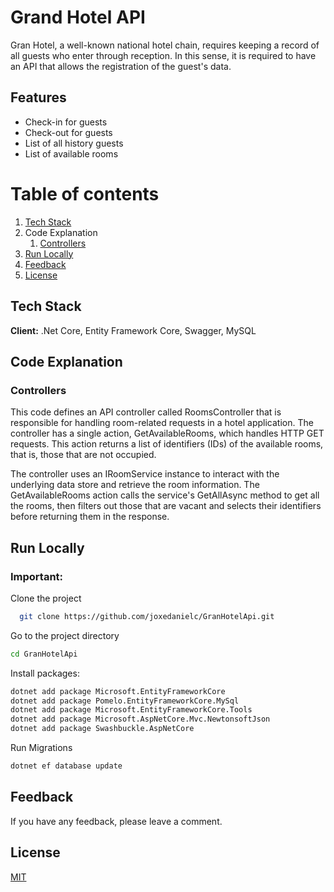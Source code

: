# Grand Hotel API

Gran Hotel, a well-known national hotel chain, requires keeping a record of all guests who enter through reception. In this sense, it is required to have an API that allows the registration of the guest's data.

## Features

- Check-in for guests
- Check-out for guests
- List of all history guests
- List of available rooms

# Table of contents

1. [Tech Stack](https://github.com/joxedanielc/GranHotelApi.git#tech-stack)
2. Code Explanation
   1. [Controllers](https://github.com/joxedanielc/GranHotelApi.git#controllers)
3. [Run Locally](https://github.com/joxedanielc/GranHotelApi.git#run-locally)
4. [Feedback](https://github.com/joxedanielc/GranHotelApi.git#feedback)
5. [License](https://github.com/joxedanielc/GranHotelApi.git#license)

## Tech Stack

**Client:** .Net Core, Entity Framework Core, Swagger, MySQL

## Code Explanation

### Controllers

This code defines an API controller called RoomsController that is responsible for handling room-related requests in a hotel application. The controller has a single action, GetAvailableRooms, which handles HTTP GET requests. This action returns a list of identifiers (IDs) of the available rooms, that is, those that are not occupied.

The controller uses an IRoomService instance to interact with the underlying data store and retrieve the room information. The GetAvailableRooms action calls the service's GetAllAsync method to get all the rooms, then filters out those that are vacant and selects their identifiers before returning them in the response.

## Run Locally

### Important:

Clone the project

```bash
  git clone https://github.com/joxedanielc/GranHotelApi.git
```

Go to the project directory

```bash
cd GranHotelApi
```

Install packages:

```bash
dotnet add package Microsoft.EntityFrameworkCore
dotnet add package Pomelo.EntityFrameworkCore.MySql
dotnet add package Microsoft.EntityFrameworkCore.Tools
dotnet add package Microsoft.AspNetCore.Mvc.NewtonsoftJson
dotnet add package Swashbuckle.AspNetCore
```

Run Migrations

```bash
dotnet ef database update
```

## Feedback

If you have any feedback, please leave a comment.

## License

[MIT](https://choosealicense.com/licenses/mit/)
